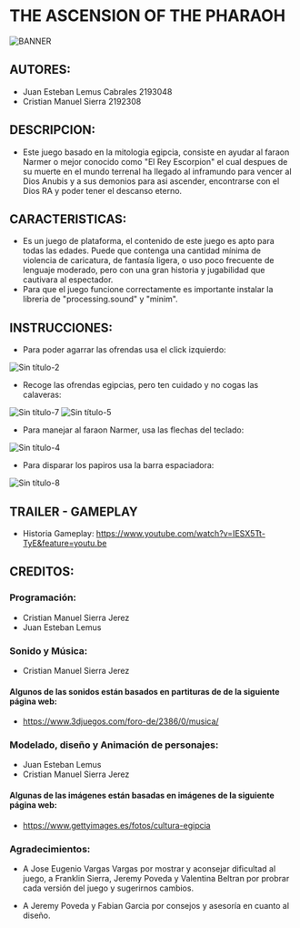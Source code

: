 # THE ASCENSION OF THE PHARAOH
![BANNER](https://user-images.githubusercontent.com/75026781/108159875-ecd97d80-70b5-11eb-83e7-a10162c4ac3f.jpg)

## AUTORES:
- Juan Esteban Lemus Cabrales 2193048
- Cristian Manuel Sierra 2192308

## DESCRIPCION:
- Este juego basado en la mitologia egipcia, consiste en ayudar al faraon Narmer o mejor conocido como "El Rey Escorpion" el cual despues de su muerte en el mundo terrenal ha llegado al inframundo para vencer al Dios Anubis y a sus demonios para asi ascender, encontrarse con el Dios RA y poder tener el descanso eterno.

## CARACTERISTICAS:
- Es un juego de plataforma, el contenido de este juego es apto para todas las edades. Puede que contenga una cantidad mínima de violencia de caricatura, de fantasía ligera, o uso poco frecuente de lenguaje moderado, pero con una gran historia y jugabilidad que cautivara al espectador.
- Para que el juego funcione correctamente es importante instalar la libreria de "processing.sound" y "minim".

## INSTRUCCIONES:
- Para poder agarrar las ofrendas usa el click izquierdo:

![Sin título-2](https://user-images.githubusercontent.com/75026781/108948598-c9bc4a00-7630-11eb-9a00-c0caa256d5e2.png)

- Recoge las ofrendas egipcias, pero ten cuidado y no cogas las calaveras:

![Sin título-7](https://user-images.githubusercontent.com/75026781/108950110-aba41900-7633-11eb-8a9a-d27d7921ee1c.png)
 ![Sin título-5](https://user-images.githubusercontent.com/75026781/108949984-67187d80-7633-11eb-97ad-cb8e8a07457a.png)

- Para manejar al faraon Narmer, usa las flechas del teclado:

![Sin título-4](https://user-images.githubusercontent.com/75026781/108949692-de99dd00-7632-11eb-8178-8b0070739d67.jpg)

- Para disparar los papiros usa la barra espaciadora:

![Sin título-8](https://user-images.githubusercontent.com/75026781/108950543-66341b80-7634-11eb-92db-84d92631c3d9.png)

## TRAILER - GAMEPLAY
- Historia Gameplay: https://www.youtube.com/watch?v=IESX5Tt-TyE&feature=youtu.be

## CREDITOS:
### Programación:

- Cristian Manuel Sierra Jerez
- Juan Esteban Lemus 

### Sonido y Música:

- Cristian Manuel Sierra Jerez

#### Algunos de las sonidos están basados en partituras de de la siguiente página web:

- https://www.3djuegos.com/foro-de/2386/0/musica/

### Modelado, diseño y Animación de personajes:

- Juan Esteban Lemus
- Cristian Manuel Sierra Jerez

#### Algunas de las imágenes están basadas en imágenes de la siguiente página web:


- https://www.gettyimages.es/fotos/cultura-egipcia

### Agradecimientos:

- A Jose Eugenio Vargas Vargas por mostrar y aconsejar dificultad al juego, a Franklin Sierra, Jeremy Poveda y Valentina Beltran por probrar cada versión del juego y sugerirnos cambios.

- A Jeremy Poveda  y Fabian Garcia por consejos y asesoría en cuanto al diseño.
